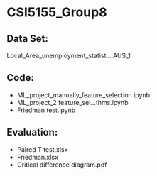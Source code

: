 # CSI5155_Group8

## Data Set: 
Local_Area_unemployment_statisti...AUS_1

## Code: 
* ML_project_manually_feature_selection.ipynb
* ML_project_2 feature_sel...thms.ipynb
* Friedman test.ipynb

 

## Evaluation:
* Paired T test.xlsx
* Friedman.xlsx
* Critical difference diagram.pdf



